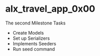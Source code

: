 # alx_travel_app_0x00
The second Milestone
Tasks
- Create Models
- Set up Serializers
- Implements Seeders
- Run seed command
